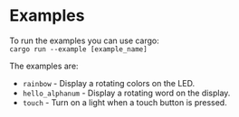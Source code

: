 # Examples

To run the examples you can use cargo:  
`cargo run --example [example_name]`

The examples are:
* `rainbow` - Display a rotating colors on the LED.
* `hello_alphanum` - Display a rotating word on the display.
* `touch` - Turn on a light when a touch button is pressed.
